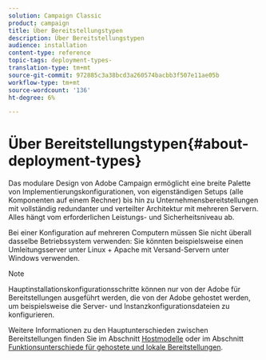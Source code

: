 ```yaml
---
solution: Campaign Classic
product: campaign
title: Über Bereitstellungstypen
description: Über Bereitstellungstypen
audience: installation
content-type: reference
topic-tags: deployment-types-
translation-type: tm+mt
source-git-commit: 972885c3a38bcd3a260574bacbb3f507e11ae05b
workflow-type: tm+mt
source-wordcount: '136'
ht-degree: 6%

---
```



# Über Bereitstellungstypen{#about-deployment-types}

Das modulare Design von Adobe Campaign ermöglicht eine breite Palette von Implementierungskonfigurationen, von eigenständigen Setups (alle Komponenten auf einem Rechner) bis hin zu Unternehmensbereitstellungen mit vollständig redundanter und verteilter Architektur mit mehreren Servern. Alles hängt vom erforderlichen Leistungs- und Sicherheitsniveau ab.

Bei einer Konfiguration auf mehreren Computern müssen Sie nicht überall dasselbe Betriebssystem verwenden: Sie könnten beispielsweise einen Umleitungsserver unter Linux + Apache mit Versand-Servern unter Windows verwenden.

>[!NOTE]
>
>Hauptinstallationskonfigurationsschritte können nur von der Adobe für Bereitstellungen ausgeführt werden, die von der Adobe gehostet werden, um beispielsweise die Server- und Instanzkonfigurationsdateien zu konfigurieren.
>
>Weitere Informationen zu den Hauptunterschieden zwischen Bereitstellungen finden Sie im Abschnitt [Hostmodelle](../../installation/using/hosting-models.md) oder im Abschnitt [Funktionsunterschiede für gehostete und lokale Bereitstellungen](../../installation/using/capability-matrix.md).


